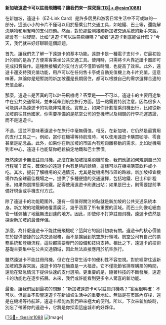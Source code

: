**新加坡遠遊卡可以註冊飛機嗎？讓我們來一探究竟[[TG💪+ @esim1088](https://t.me/s/esim1088)]**

在新加坡，遠遊卡（EZ-Link Card）是許多居民和游客日常生活中不可或缺的一部分。這張小小的卡片不僅可以用於搭乘公共交通工具，如地鐵、巴士等，還能解決購物和用餐時的支付問題。然而，對於那些剛接觸新加坡交通系統的新手來說，總會有一些疑問，比如“遠遊卡可以註冊飛機嗎？”或者“遠遊卡到底能做什麼？”今天，我們就來好好聊聊這個話題。

首先，讓我們先了解一下遠遊卡的基本功能。遠遊卡是一種電子支付卡，它最初設計的目的是為了方便乘客乘坐公共交通工具。使用時，只需將卡片靠近讀卡器即可完成扣費操作。這種無接觸式的支付方式不僅節省時間，也提高了效率。此外，遠遊卡還支持預充值功能，用戶可以在任何售卡亭或自動充值機上為卡片充值。這意味著，無論你是短暫訪問新加坡還是長期居住，都可以根據自己的需求選擇合適的充值金額。

那麼，遠遊卡是否真的可以註冊飛機呢？答案是——不可以。遠遊卡的主要用途集中在公共交通領域，並未延伸到航空旅行方面。這一點需要特別注意，因為很多人可能誤以為遠遊卡的功能非常廣泛。實際上，如果你計劃搭乘飛機出行，比如從新加坡前往其他國家，你需要準備的是航空公司的登機牌以及相關的行李托運憑證，而不是遠遊卡。

不過，這並不意味著遠遊卡在旅行中毫無價值。相反，在新加坡，它仍然是最實用的支付工具之一。例如，當你在機場等待航班時，可以使用遠遊卡購買咖啡、零食甚至是紀念品。此外，如果你在新加坡的市區內有短距離移動的需求，比如從機場到市中心，遠遊卡也能幫你輕鬆搞定地鐵和巴士票價。

既然遠遊卡無法註冊飛機，那麼在新加坡搭乘飛機前後，我們應該如何規劃自己的行程呢？首先，確保你的遠遊卡內有足夠的餘額，這樣可以在機場購買飲料或小吃。其次，提前了解機場的交通情況，尤其是從機場到市區的路線。新加坡樟宜機場作為全球最佳機場之一，提供了多種便捷的交通選擇，包括地鐵、巴士和計程車。如果你選擇搭乘地鐵，記得使用遠遊卡刷進出站；如果是巴士，則需要提前準備好現金或手機支付方式。

除了遠遊卡的功能範圍外，還有一個值得關注的點就是新加坡的公共交通系統本身。新加坡的地鐵網絡覆蓋廣泛，幾乎涵蓋了所有重要的區域。而巴士則像毛細血管一樣彌補了地鐵無法到達的地方。因此，即使你不打算註冊飛機，遠遊卡依然是探索新加坡的最佳伴侶。

那麼，為什麼遠遊卡不能註冊飛機呢？這與它的設計初衷有關。遠遊卡的核心價值在於提供便捷的公共交通服務，而不是擴展到航空旅行領域。航空公司有自己的票務系統和登機流程，這些都需要專門的設備和技術支持。相比之下，遠遊卡的技術基礎主要集中在公共交通領域，因此無法直接應用於航空旅行。

雖然遠遊卡不能註冊飛機，但它在日常生活中的便利性不容忽視。對於經常往返新加坡的旅客來說，遠遊卡的存在簡直是一大福音。它不僅能節省排隊購票的時間，還能在緊急情況下提供快速的支付選項。更重要的是，隨著科技的不斷發展，遠遊卡的功能也在逐步拓展。未來，我們或許能看到更多令人驚喜的新功能。

最後，讓我們回到最初的問題：“新加坡遠遊卡可以註冊飛機嗎？”答案很明確：不可以。但這並不影響遠遊卡在新加坡生活中的重要地位。無論是在市區內穿梭，還是在機場等待航班，遠遊卡都能為我們帶來極大的便利。所以，下次來新加坡時，別忘了帶著你的遠遊卡，它將是你探索這座城市的好夥伴。

[[TG💪+ @esim1088](https://t.me/s/esim1088) ![Image](https://i.postimg.cc/4NQfJmqS/Snipaste-2025-05-13-00-14-12.png)]